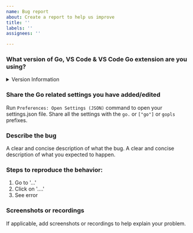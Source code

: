 ```yaml
---
name: Bug report
about: Create a report to help us improve
title: ''
labels: ''
assignees: ''

---
```

<!--
For asking questions, see:
- [Stack Overflow](https://stackoverflow.com/questions/tagged/go+visual-studio-code)
- [GitHub Discussions (Help)](https://github.com/golang/vscode-go/discussions/categories/help)
- [`#vscode` channel in Gophers Slack](https://invite.slack.golangbridge.org/messages/vscode)

Before filing an issue, please review our troubleshooting guides
* [Troubleshooting problems with debugging](https://github.com/golang/vscode-go/blob/master/docs/debugging.md#troubleshooting)
* [Troubleshooting other problems](https://github.com/golang/vscode-go/tree/master/docs/troubleshooting.md)

Please answer these questions before submitting your issue. Thanks!
-->

### What version of Go, VS Code & VS Code Go extension are you using?
<details><summary>Version Information</summary><br>

* Run `go version` to get version of Go from _the VS Code integrated terminal_.
	- <Paste go version here>
* Run `gopls -v version` to get version of Gopls from _the VS Code integrated terminal_.
	- <Paste gopls version here>
* Run `code -v` or `code-insiders -v` to get version of VS Code or VS Code Insiders.
	- <Paste VS Code version here>
* Check your installed extensions to get the version of the VS Code Go extension
	- <Paste Go extension version here>
* Run Ctrl+Shift+P (Cmd+Shift+P on Mac OS) > `Go: Locate Configured Go Tools` command.
	- <Paste the output here>
</details>

### Share the Go related settings you have added/edited

Run `Preferences: Open Settings (JSON)` command to open your settings.json file.
Share all the settings with the `go.` or `["go"]` or `gopls` prefixes.

### Describe the bug
A clear and concise description of what the bug.
A clear and concise description of what you expected to happen.

### Steps to reproduce the behavior:
1. Go to '...'
2. Click on '....'
3. See error

### Screenshots or recordings
If applicable, add screenshots or recordings to help explain your problem.
